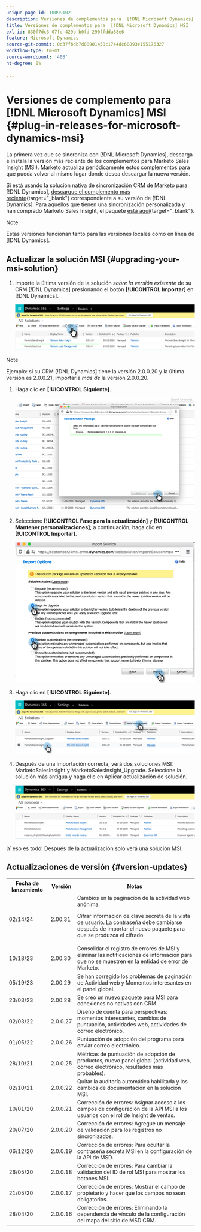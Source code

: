 ```yaml
---
unique-page-id: 10099102
description: Versiones de complementos para  [!DNL Microsoft Dynamics] MSI - Documentos de Marketo - Documentación del producto
title: Versiones de complementos para  [!DNL Microsoft Dynamics] MSI
exl-id: 830f7dc3-07fd-429b-b0fd-290ffdda88e6
feature: Microsoft Dynamics
source-git-commit: 0d37fbdb7d08901458c1744dc68893e155176327
workflow-type: tm+mt
source-wordcount: '403'
ht-degree: 0%

---
```


# Versiones de complemento para [!DNL Microsoft Dynamics] MSI {#plug-in-releases-for-microsoft-dynamics-msi}

La primera vez que se sincroniza con [!DNL Microsoft Dynamics], descarga e instala la versión más reciente de los complementos para Marketo Sales Insight (MSI). Marketo actualiza periódicamente estos complementos para que pueda volver al mismo lugar donde desea descargar la nueva versión.

Si está usando la solución nativa de sincronización CRM de Marketo para [!DNL Dynamics], [descargue el complemento más reciente](/help/marketo/product-docs/marketo-sales-insight/msi-for-microsoft-dynamics/installing/download-the-marketo-sales-insight-solution-for-microsoft-dynamics.md){target="_blank"} correspondiente a su versión de [!DNL Dynamics]. Para aquellos que tienen una sincronización personalizada y han comprado Marketo Sales Insight, el paquete [está aquí](https://mktg-cdn.marketo.com/community/MarketoSalesInsight_NonNative.zip){target="_blank"}.

>[!NOTE]
>
>Estas versiones funcionan tanto para las versiones locales como en línea de [!DNL Dynamics].

## Actualizar la solución MSI {#upgrading-your-msi-solution}

1. Importe la última versión de la solución _sobre la versión existente_ de su CRM [!DNL Dynamics] presionando el botón **[!UICONTROL Importar]** en [!DNL Dynamics].

   ![](assets/plug-in-releases-for-microsoft-dynamics-msi-1.png)

>[!NOTE]
>
>Ejemplo: si su CRM [!DNL Dynamics] tiene la versión 2.0.0.20 y la última versión es 2.0.0.21, importaría _más de_ la versión 2.0.0.20.

1. Haga clic en **[!UICONTROL Siguiente]**.

   ![](assets/plug-in-releases-for-microsoft-dynamics-msi-2.png)

1. Seleccione **[!UICONTROL Fase para la actualización]** y **[!UICONTROL Mantener personalizaciones]**; a continuación, haga clic en **[!UICONTROL Importar]**.

   ![](assets/plug-in-releases-for-microsoft-dynamics-msi-3.png)

1. Haga clic en **[!UICONTROL Siguiente]**.

   ![](assets/plug-in-releases-for-microsoft-dynamics-msi-4.png)

1. Después de una importación correcta, verá dos soluciones MSI: MarketoSalesInsight y MarketoSalesInsight_Upgrade. Seleccione la solución más antigua y haga clic en Aplicar actualización de solución.

   ![](assets/plug-in-releases-for-microsoft-dynamics-msi-5.png)

¡Y eso es todo! Después de la actualización solo verá una solución MSI.

## Actualizaciones de versión {#version-updates}

<table> 
 <tbody> 
  <tr> 
   <th>Fecha de lanzamiento</th> 
   <th>Versión</th> 
   <th>Notas</th> 
  </tr>
  <tr> 
   <td>02/14/24</td> 
   <td>2.00.31</td> 
   <td>Cambios en la paginación de la actividad web anónima.
   <p>
   Cifrar información de clave secreta de la vista de usuario. La contraseña debe cambiarse después de importar el nuevo paquete para que se produzca el cifrado.</td> 
  </tr>
  <tr> 
   <td>10/18/23</td> 
   <td>2.00.30</td> 
   <td>Consolidar el registro de errores de MSI y eliminar las notificaciones de información para que no se muestren en la entidad de error de Marketo.</td> 
  </tr>
  <tr> 
   <td>05/19/23</td> 
   <td>2.00.29</td> 
   <td>Se han corregido los problemas de paginación de Actividad web y Momentos interesantes en el panel global.</td> 
  </tr>
  <tr> 
   <td>23/03/23</td> 
   <td>2.00.28</td> 
   <td>Se creó un <a href="https://mktg-cdn.marketo.com/community/MarketoSalesInsight_NonNative.zip">nuevo paquete</a> para MSI para conexiones no nativas con CRM.</td> 
  </tr>
  <tr> 
   <td>02/03/22</td> 
   <td>2.0.0.27</td> 
   <td>Diseño de cuenta para perspectivas: momentos interesantes, cambios de puntuación, actividades web, actividades de correo electrónico.</td> 
  </tr>
  <tr> 
   <td>01/05/22</td> 
   <td>2.0.0.26</td> 
   <td>Puntuación de adopción del programa para enviar correo electrónico.</td> 
  </tr>
  <tr> 
   <td>28/10/21</td> 
   <td>2.0.0.25</td> 
   <td>Métricas de puntuación de adopción de productos, nuevo panel global (actividad web, correo electrónico, resultados más probables).</td> 
  </tr>
  <tr> 
   <td>02/10/21</td> 
   <td>2.0.0.22</td> 
   <td>Quitar la auditoría automática habilitada y los cambios de documentación en la solución MSI.</td> 
  </tr>
  <tr> 
   <td>10/01/20</td> 
   <td>2.0.0.21</td> 
   <td>Corrección de errores: Asignar acceso a los campos de configuración de la API MSI a los usuarios con el rol de Insight de ventas.</td> 
  </tr> 
  <tr> 
   <td>20/07/20</td> 
   <td>2.0.0.20</td> 
   <td>Corrección de errores: Agregue un mensaje de validación para los registros no sincronizados.</td> 
  </tr> 
  <tr> 
   <td>06/12/20</td> 
   <td>2.0.0.19</td> 
   <td>Corrección de errores: Para ocultar la contraseña secreta MSI en la configuración de la API de MSD.</td> 
  </tr> 
  <tr> 
   <td>26/05/20</td> 
   <td>2.0.0.18</td> 
   <td>Corrección de errores: Para cambiar la validación del ID de rol MSI para mostrar los botones MSI.</td> 
  </tr> 
  <tr> 
   <td>21/05/20</td> 
   <td>2.0.0.17</td> 
   <td>Corrección de errores: Mostrar el campo de propietario y hacer que los campos no sean obligatorios.</td> 
  </tr> 
  <tr> 
   <td>28/04/20</td> 
   <td>2.0.0.16</td> 
   <td>Corrección de errores: Eliminando la dependencia de vínculo de la configuración del mapa del sitio de MSD CRM.</td> 
  </tr> 
 </tbody> 
</table>
